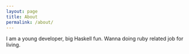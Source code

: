 ```yaml
---
layout: page
title: About
permalink: /about/
---
```


I am a young developer, big Haskell fun. Wanna doing ruby related job for living.


